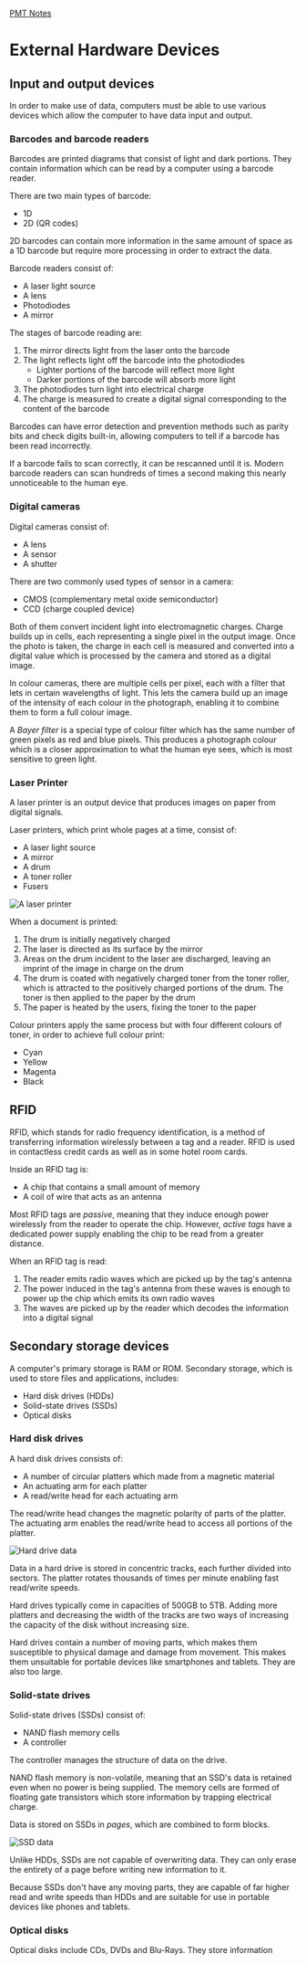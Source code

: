 [PMT Notes](https://www.physicsandmathstutor.com/pdf-pages/?pdf=https%3A%2F%2Fpmt.physicsandmathstutor.com%2Fdownload%2FComputer-Science%2FA-level%2FNotes%2FAQA%2F07-Fundamentals-of-Computer-Organisation-and-Architecture%2FAdvanced%2F7.4.%20External%20Hardware%20Devices%20-%20Advanced.pdf)

# External Hardware Devices


## Input and output devices

In order to make use of data, computers must be able to use various devices which allow the computer to have data input and output.

### Barcodes and barcode readers

Barcodes are printed diagrams that consist of light and dark portions. They contain information which can be read by a computer using a barcode reader.

There are two main types of barcode:
- 1D
- 2D (QR codes)

2D barcodes can contain more information in the same amount of space as a 1D barcode but require more processing in order to extract the data.

Barcode readers consist of:
- A laser light source
- A lens
- Photodiodes
- A mirror

The stages of barcode reading are:
1. The mirror directs light from the laser onto the barcode
2. The light reflects light off the barcode into the photodiodes
	- Lighter portions of the barcode will reflect more light
	- Darker portions of the barcode will absorb more light
3. The photodiodes turn light into electrical charge
4. The charge is measured to create a digital signal corresponding to the content of the barcode

Barcodes can have error detection and prevention methods such as parity bits and check digits built-in, allowing computers to tell if a barcode has been read incorrectly.

If a barcode fails to scan correctly, it can be rescanned until it is. Modern barcode readers can scan hundreds of times a second making this nearly unnoticeable to the human eye.

### Digital cameras

Digital cameras consist of:
- A lens
- A sensor
- A shutter

There are two commonly used types of sensor in a camera:
- CMOS (complementary metal oxide semiconductor)
- CCD (charge coupled device)

Both of them convert incident light into electromagnetic charges. Charge builds up in cells, each representing a single pixel in the output image. Once the photo is taken, the charge in each cell is measured and converted into a digital value which is processed by the camera and stored as a digital image.

In colour cameras, there are multiple cells per pixel, each with a filter that lets in certain wavelengths of light. This lets the camera build up an image of the intensity of each colour in the photograph, enabling it to combine them to form a full colour image.

A *Bayer filter* is a special type of colour filter which has the same number of green pixels as red and blue pixels. This produces a photograph colour which is a closer approximation to what the human eye sees, which is most sensitive to green light.

### Laser Printer

A laser printer is an output device that produces images on paper from digital signals.

Laser printers, which print whole pages at a time, consist of:
- A laser light source
- A mirror
- A drum
- A toner roller
- Fusers

![A laser printer](laser-printer.png)

When a document is printed:
1. The drum is initially negatively charged
2. The laser is directed as its surface by the mirror
3. Areas on the drum incident to the laser are discharged, leaving an imprint of the image in charge on the drum
4. The drum is coated with negatively charged toner from the toner roller, which is attracted to the positively charged portions of the drum. The toner is then applied to the paper by the drum
5. The paper is heated by the users, fixing the toner to the paper

Colour printers apply the same process but with four different colours of toner, in order to achieve full colour print:
- Cyan
- Yellow
- Magenta
- Black

## RFID

RFID, which stands for radio frequency identification, is a method of transferring information wirelessly between a tag and a reader. RFID is used in contactless credit cards as well as in some hotel room cards.

Inside an RFID tag is:
- A chip that contains a small amount of memory
- A coil of wire that acts as an antenna

Most RFID tags are *passive*, meaning that they induce enough power wirelessly from the reader to operate the chip. However, *active tags* have a dedicated power supply enabling the chip to be read from a greater distance.

When an RFID tag is read:
1. The reader emits radio waves which are picked up by the tag's antenna
2. The power induced in the tag's antenna from these waves is enough to power up the chip which emits its own radio waves
3. The waves are picked up by the reader which decodes the information into a digital signal

## Secondary storage devices

A computer's primary storage is RAM or ROM. Secondary storage, which is used to store files and applications, includes:
- Hard disk drives (HDDs)
- Solid-state drives (SSDs)
- Optical disks

### Hard disk drives

A hard disk drives consists of:
- A number of circular platters which made from a magnetic material
- An actuating arm for each platter
- A read/write head for each actuating arm

The read/write head changes the magnetic polarity of parts of the platter. The actuating arm enables the read/write head to access all portions of the platter.

![Hard drive data](hard-drive-data.png)

Data in a hard drive is stored in concentric tracks, each further divided into sectors. The platter rotates thousands of times per minute enabling fast read/write speeds.

Hard drives typically come in capacities of 500GB to 5TB. Adding more platters and decreasing the width of the tracks are two ways of increasing the capacity of the disk without increasing size.

Hard drives contain a number of moving parts, which makes them susceptible to physical damage and damage from movement. This makes them unsuitable for portable devices like smartphones and tablets. They are also too large.

### Solid-state drives

Solid-state drives (SSDs) consist of:
- NAND flash memory cells
- A controller

The controller manages the structure of data on the drive.

NAND flash memory is non-volatile, meaning that an SSD's data is retained even when no power is being supplied. The memory cells are formed of floating gate transistors which store information by trapping electrical charge.

Data is stored on SSDs in *pages*, which are combined to form blocks.

![SSD data](ssd-data.png)

Unlike HDDs, SSDs are not capable of overwriting data. They can only erase the entirety of a page before writing new information to it.

Because SSDs don't have any moving parts, they are capable of far higher read and write speeds than HDDs and are suitable for use in portable devices like phones and tablets.

### Optical disks

Optical disks include CDs, DVDs and Blu-Rays. They store information 







 










